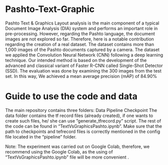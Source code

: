 # Pashto-Text-Graphic
Pashto Text &amp; Graphics 
Layout analysis is the main component of a typical Document Image Analysis (DIA) system and performs an important role in pre-processing. However, regarding the Pashto language, the document images are not explored so far. Therefore, here is a notable contribution regarding the creation of a real dataset. The dataset contains more than 1,000 images of the Pashto documents captured by a camera. The dataset we applied the Convolution Neural Network (CNN) following a deep learning technique. Our intended method is based on the development of the advanced and classical variant of Faster R-CNN called Single-Shot Detector (SSD). The evaluation was done by examining the 300 images from the test set. In this way, We achieved a mean average precision (mAP) of 84.90%
# Guide to use the code and data

The main repository contains three folders:
Data
Pipeline
Checkpoint
The data folder contains the tf record files (already created), if one wants to create such files, he/ she can use ”generate_tfrecord.py” script. The rest of the code can be found in “TextVsGraphicsPashto.ipynb”.
Make sure that the path to checkpoints and tefrecord files is correctly mentioned in the config file located in the “pipeline” folder.

Note:  The experiment was carried out on Google Colab, therefore, we recommend using the Google Colab, as the using of “TextVsGraphicsPashto.ipynb” file will be more convenient .
